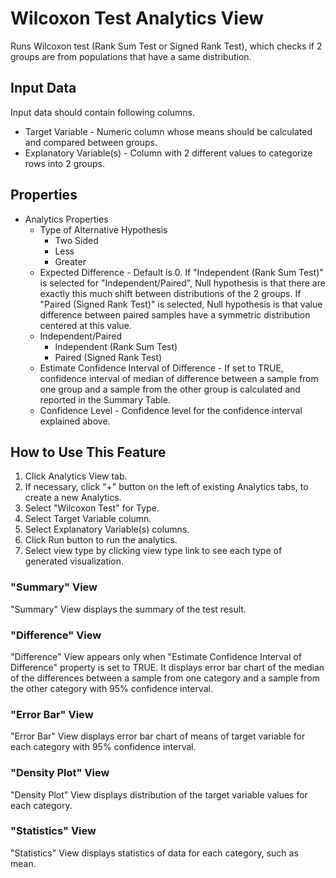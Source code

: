 # Wilcoxon Test Analytics View

Runs Wilcoxon test (Rank Sum Test or Signed Rank Test), which checks if 2 groups are from populations that have a same distribution.

## Input Data
Input data should contain following columns.

  * Target Variable - Numeric column whose means should be calculated and compared between groups.
  * Explanatory Variable(s) - Column with 2 different values to categorize rows into 2 groups.

## Properties
  * Analytics Properties
    * Type of Alternative Hypothesis
      * Two Sided
      * Less
      * Greater
    * Expected Difference - Default is 0. If "Independent (Rank Sum Test)" is selected for "Independent/Paired", Null hypothesis is that there are exactly this much shift between distributions of the 2 groups. If "Paired (Signed Rank Test)" is selected, Null hypothesis is that value difference between paired samples have a symmetric distribution centered at this value.
    * Independent/Paired
      * Independent (Rank Sum Test)
      * Paired (Signed Rank Test)
    * Estimate Confidence Interval of Difference - If set to TRUE, confidence interval of median of difference between a sample from one group and a sample from the other group is calculated and reported in the Summary Table.
    * Confidence Level - Confidence level for the confidence interval explained above.

## How to Use This Feature
1. Click Analytics View tab.
2. If necessary, click "+" button on the left of existing Analytics tabs, to create a new Analytics.
3. Select "Wilcoxon Test" for Type.
4. Select Target Variable column.
5. Select Explanatory Variable(s) columns.
6. Click Run button to run the analytics.
7. Select view type by clicking view type link to see each type of generated visualization.

### "Summary" View
"Summary" View displays the summary of the test result.

### "Difference" View
"Difference" View appears only when "Estimate Confidence Interval of Difference" property is set to TRUE. It displays error bar chart of the median of the differences between a sample from one category and a sample from the other category with 95% confidence interval.

### "Error Bar" View
"Error Bar" View displays error bar chart of means of target variable for each category with 95% confidence interval.

### "Density Plot" View
"Density Plot" View displays distribution of the target variable values for each category.

### "Statistics" View
"Statistics" View displays statistics of data for each category, such as mean.
